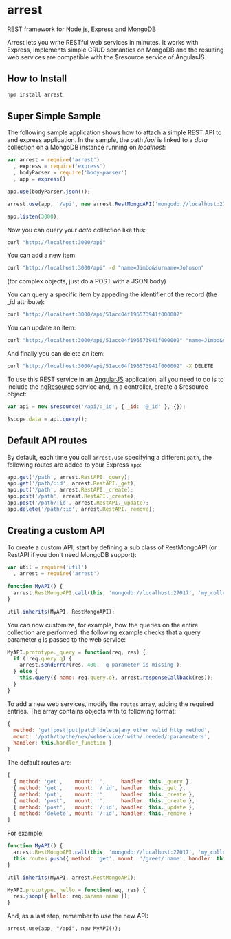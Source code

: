 arrest
======

REST framework for Node.js, Express and MongoDB

Arrest lets you write RESTful web services in minutes. It works with Express,
implements simple CRUD semantics on MongoDB and the resulting web services
are compatible with the $resource service of AngularJS.

## How to Install

```bash
npm install arrest
```

## Super Simple Sample

The following sample application shows how to attach a simple REST API to and express
application. In the sample, the path */api* is linked to a *data* collection
on a MongoDB instance running on *localhost*:

```js
var arrest = require('arrest')
  , express = require('express')
  , bodyParser = require('body-parser')
  , app = express()

app.use(bodyParser.json());

arrest.use(app, '/api', new arrest.RestMongoAPI('mongodb://localhost:27017', 'data'));

app.listen(3000);
```

Now you can query your *data* collection like this:

```bash
curl "http://localhost:3000/api"
```

You can add a new item:

```bash
curl "http://localhost:3000/api" -d "name=Jimbo&surname=Johnson"
```

(for complex objects, just do a POST with a JSON body)

You can query a specific item by appeding the identifier of the record (the _id attribute):

```bash
curl "http://localhost:3000/api/51acc04f196573941f000002"
```

You can update an item:

```bash
curl "http://localhost:3000/api/51acc04f196573941f000002" "name=Jimbo&surname=Smith"
```

And finally you can delete an item:

```bash
curl "http://localhost:3000/api/51acc04f196573941f000002" -X DELETE
```

To use this REST service in an [AngularJS](http://angularjs.org) application, all you need to do is to include the
[ngResource](http://docs.angularjs.org/api/ngResource.$resource) service and, in a controller, create a $resource object:

```js
var api = new $resource('/api/:_id', { _id: '@_id' }, {});

$scope.data = api.query();
```

## Default API routes

By default, each time you call `arrest.use` specifying a different `path`, the following routes are
added to your Express `app`:

```js
app.get('/path', arrest.RestAPI._query);
app.get('/path/:id', arrest.RestAPI._get);
app.put('/path', arrest.RestAPI._create);
app.post('/path', arrest.RestAPI._create);
app.post('/path/:id', arrest.RestAPI._update);
app.delete('/path/:id', arrest.RestAPI._remove);
```

## Creating a custom API

To create a custom API, start by defining a sub class of RestMongoAPI (or RestAPI if you don't need
MongoDB support):

```js
var util = require('util')
  , arrest = require('arrest')
  
function MyAPI() {
  arrest.RestMongoAPI.call(this, 'mongodb://localhost:27017', 'my_collection');
}

util.inherits(MyAPI, RestMongoAPI);
```

You can now customize, for example, how the queries on the entire collection are performed: the
following example checks that a query parameter `q` is passed to the web service:

```js
MyAPI.prototype._query = function(req, res) {
  if (!req.query.q) {
    arrest.sendError(res, 400, 'q parameter is missing');
  } else {
    this.query({ name: req.query.q}, arrest.responseCallback(res));
  }
}
```

To add a new web services, modify the `routes` array, adding the required entries.
The array contains objects with to following format:

```js
{
  method: 'get|post|put|patch|delete|any other valid http method',
  mount: '/path/to/the/new/webservice/:with/:needed/:paramenters',
  handler: this.handler_function }
}
```

The default routes are:

```js
[
  { method: 'get',    mount: '',     handler: this._query },
  { method: 'get',    mount: '/:id', handler: this._get },
  { method: 'put',    mount: '',     handler: this._create },
  { method: 'post',   mount: '',     handler: this._create },
  { method: 'post',   mount: '/:id', handler: this._update },
  { method: 'delete', mount: '/:id', handler: this._remove }
]
```

For example:

```js
function MyAPI() {
  arrest.RestMongoAPI.call(this, 'mongodb://localhost:27017', 'my_collection');
  this.routes.push({ method: 'get', mount: '/greet/:name', handler: this._hello });
}

util.inherits(MyAPI, arrest.RestMongoAPI);

MyAPI.prototype._hello = function(req, res) {
  res.jsonp({ hello: req.params.name });
}
```

And, as a last step, remember to *use* the new API:

```arrest.use(app, "/api", new MyAPI());```
